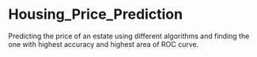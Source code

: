 # Housing_Price_Prediction
Predicting the price of an estate using different algorithms and finding the one with highest accuracy and highest area of ROC curve.
